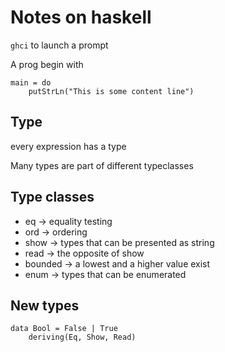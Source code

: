 # Notes on haskell

`ghci` to launch a prompt

A prog begin with

    main = do
        putStrLn("This is some content line")

## Type

every expression has a type

Many types are part of different typeclasses

## Type classes

* eq -> equality testing
* ord -> ordering
* show -> types that can be presented as string
* read -> the opposite of show
* bounded -> a lowest and a higher value exist
* enum -> types that can be enumerated

## New types

    data Bool = False | True
        deriving(Eq, Show, Read)